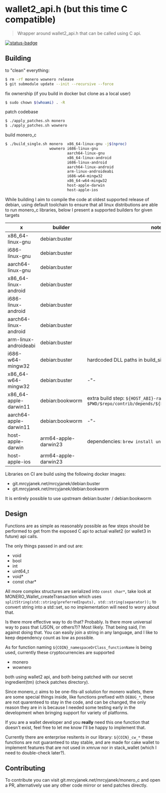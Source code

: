 # wallet2_api.h (but this time C compatible)

> Wrapper around wallet2_api.h that can be called using C api.

[![status-badge](https://ci.mrcyjanek.net/api/badges/5/status.svg?branch=rewrite-wip)](https://ci.mrcyjanek.net/repos/5/branches/rewrite-wip)

## Building

to "clean" everything:

```bash
$ rm -rf monero wownero release
$ git submodule update --init --recursive --force
```

fix ownership (if you build in docker but clone as a local user)

```bash
$ sudo chown $(whoami) . -R
```

patch codebase

```bash
$ ./apply_patches.sh monero
$ ./apply_patches.sh wownero
```

build monero_c

```bash
$ ./build_single.sh monero  x86_64-linux-gnu -j$(nproc)
                    wownero i686-linux-gnu
                            aarch64-linux-gnu
                            x86_64-linux-android
                            i686-linux-android
                            aarch64-linux-android
                            arm-linux-androideabi
                            i686-w64-mingw32
                            x86_64-w64-mingw32
                            host-apple-darwin
                            host-apple-ios
```

While building I aim to compile the code at oldest supported release of debian, using default toolchain to ensure that all linux distributions are able to run monero_c libraries, below I present a supported builders for given targets

|           x            | builder              | notes |
| ---------------------- | -------------------- | ----- |
| x86_64-linux-gnu       | debian:buster        |       |
| i686-linux-gnu         | debian:buster        |       |
| aarch64-linux-gnu      | debian:buster        |       |
| x86_64-linux-android   | debian:buster        |       |
| i686-linux-android     | debian:buster        |       |
| aarch64-linux-android  | debian:buster        |       |
| arm-linux-androideabi  | debian:buster        |       |
| i686-w64-mingw32       | debian:buster        | hardcoded DLL paths in build_single.sh |
| x86_64-w64-mingw32     | debian:buster        |  -"-  |
| x86_64-apple-darwin11  | debian:bookworm      | extra build step: `${HOST_ABI}-ranlib $PWD/$repo/contrib/depends/${HOST_ABI}/lib/libpolyseed.a` |
| aarch64-apple-darwin11 | debian:bookworm      |  -"-  |
| host-apple-darwin      | arm64-apple-darwin23 | dependencies: `brew install unbound boost@1.76 zmq` |
| host-apple-ios         | arm64-apple-darwin23 |       |

Libraries on CI are build using the following docker images:
- git.mrcyjanek.net/mrcyjanek/debian:buster
- git.mrcyjanek.net/mrcyjanek/debian:bookworm

It is entirely possible to use upstream debian:buster / debian:bookworm

## Design

Functions are as simple as reasonably possible as few steps should be performed to get from the exposed C api to actual wallet2 (or wallet3 in future) api calls.

The only things passed in and out are:

- void
- bool
- int
- uint64_t
- void*
- const char* 

All more complex structures are serialized into `const char*`, take look at MONERO_Wallet_createTransaction which uses `splitString(std::string(preferredInputs), std::string(separator));` to convert string into a std::set, so no implementation will need to worry about that.

Is there more effective way to do that? Probably. Is there more universal way to pass that (JSON, or others?)? Most likely. That being said, I'm against doing that. You can easily join a string in any language, and I like to keep dependency count as low as possible.

As for function naming `${COIN}_namespaceOrClass_functionName` is being used, currently these cryptocurrencies are supported

- monero
- wownero

both using wallet2 api, and both being patched with our secret ingredient(tm) (check patches directory).

Since monero_c aims to be one-fits-all solution for monero wallets, there are some special things inside, like functions prefixed with `DEBUG_*`, these are not quarenteed to stay in the code, and can be changed, the only reason they are in is because I needed some testing early in the development when bringing support for variety of platforms.

If you are a wallet developer and you **really** need this one function that doesn't exist, feel free to let me know I'll be happy to implement that.

Currently there are enterprise resitents in our library: `${COIN}_cw_*` these functions are not guaranteed to stay stable, and are made for cake wallet to implement features that are not used in xmruw nor in stack_wallet (which I need to double-check later?).

## Contributing

To contribute you can visit git.mrcyjanek.net/mrcyjanek/monero_c and open a PR, alternatively use any other code mirror or send patches directly.